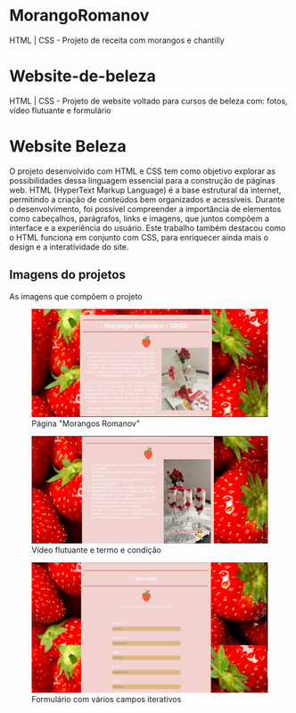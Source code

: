 # MorangoRomanov
HTML | CSS - Projeto de receita com morangos e chantilly
# Website-de-beleza
HTML | CSS - Projeto de website voltado para cursos de beleza com: fotos, vídeo flutuante e formulário
<!DOCTYPE html>
<html lang="en">
   <head>
   <body>
 <meta charset="utf-8">
 <meta name="viewport" content="width=device-width, initial-scale=1.0">
<title>Projeto</title>
       </head>
    </body>
    <body>
    <h1>Website Beleza</h1>
    <p>O projeto desenvolvido com HTML e CSS tem como objetivo explorar as possibilidades dessa linguagem essencial para a construção de páginas web. HTML (HyperText Markup Language) é a base estrutural da internet, permitindo a criação de conteúdos bem organizados e acessíveis. Durante o desenvolvimento, foi possível compreender a importância de elementos como cabeçalhos, parágrafos, links e imagens, que juntos compõem a interface e a experiência do usuário. Este trabalho também destacou como o HTML funciona em conjunto com CSS, para enriquecer ainda mais o design e a interatividade do site.</p>
        <h2>Imagens do projetos</h2>
          <p>As imagens que compõem o projeto</p>
  <figure>
<img src="https://raw.githubusercontent.com/sbr-rodrigues/MorangoRomanov/refs/heads/main/Morango%20-%201.png" alt="Página inicial "></a>
<figcaption>Página "Morangos Romanov"</figcaption>
   </figure>
 <figure>
   <img src="https://raw.githubusercontent.com/sbr-rodrigues/MorangoRomanov/refs/heads/main/Morango%20-%202.png" alt="Vídeo"></a>
    <figcaption>Vídeo flutuante e termo e condição</figcaption>
      </figure>
       <figure>
   <img src="https://raw.githubusercontent.com/sbr-rodrigues/MorangoRomanov/refs/heads/main/Morango%20-%203.png" alt="Enquete"></a>
    <figcaption>Formulário com vários campos iterativos</figcaption>
      </figure>
     </body>
    </html>
